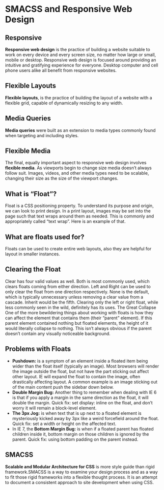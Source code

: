 # SMACSS and Responsive Web Design 
## Responsive 
**Responsive web design** is the practice of building a website suitable to work on every device and every screen size, no matter how large or small, mobile or desktop. Responsive web design is focused around providing an intuitive and gratifying experience for everyone. Desktop computer and cell phone users alike all benefit from responsive websites.


## Flexible Layouts
**Flexible layouts**, is the practice of building the layout of a website with a flexible grid, capable of dynamically resizing to any width. 


## Media Queries
**Media queries** were built as an extension to media types commonly found when targeting and including styles. 


## Flexible Media
The final, equally important aspect to responsive web design involves **flexible media**. As viewports begin to change size media doesn’t always follow suit. Images, videos, and other media types need to be scalable, changing their size as the size of the viewport changes.


## What is “Float”?
Float is a CSS positioning property. To understand its purpose and origin, we can look to print design. In a print layout, images may be set into the page such that text wraps around them as needed. This is commonly and appropriately called “text wrap”. Here is an example of that.
## What are floats used for?
Floats can be used to create entire web layouts, also they are helpful for layout in smaller instances.
## Clearing the Float
Clear has four valid values as well. Both is most commonly used, which clears floats coming from either direction. Left and Right can be used to only clear the float from one direction respectively. None is the default, which is typically unnecessary unless removing a clear value from a cascade. Inherit would be the fifth. Clearing only the left or right float, while less commonly seen in the wild, definitely has its uses.
The Great Collapse
One of the more bewildering things about working with floats is how they can affect the element that contains them (their “parent” element). If this parent element contained nothing but floated elements, the height of it would literally collapse to nothing. This isn’t always obvious if the parent doesn’t contain any visually noticeable background. 
## Problems with Floats
- **Pushdown:** is a symptom of an element inside a floated item being wider than the float itself (typically an image). Most browsers will render the image outside the float, but not have the part sticking out affect other layout. IE will expand the float to contain the image, often drastically affecting layout. A common example is an image sticking out of the main content push the sidebar down below.
- **Double Margin Bug:** Another thing to remember when dealing with IE 6 is that if you apply a margin in the same direction as the float, it will double the margin. Quick fix: set display: inline on the float, and don’t worry it will remain a block-level element.
- **The 3px Jog:** is when text that is up next to a floated element is mysteriously kicked away by 3px like a weird forcefield around the float. Quick fix: set a width or height on the affected text.
- In IE 7, the **Bottom Margin Bug:** is when if a floated parent has floated children inside it, bottom margin on those children is ignored by the parent. Quick fix: using bottom padding on the parent instead.

## SMACSS 
**Scalable and Modular Architecture for CSS** is more style guide than rigid framework.SMACSS is a way to examine your design process and as a way to fit those rigid frameworks into a flexible thought process. It is an attempt to document a consistent approach to site development when using CSS.